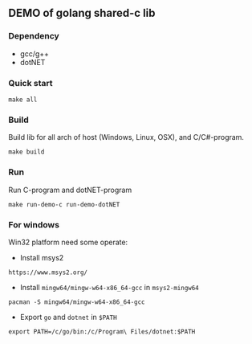 ## DEMO of golang shared-c lib

### Dependency
- gcc/g++
- dotNET

### Quick start
```shell script
make all
```

### Build
Build lib for all arch of host (Windows, Linux, OSX), and C/C#-program. 
```shell script
make build
```

### Run
Run C-program and dotNET-program
```shell script
make run-demo-c run-demo-dotNET
```

### For windows
Win32 platform need some operate:

- Install msys2
```shell script
https://www.msys2.org/
```
- Install `mingw64/mingw-w64-x86_64-gcc` in `msys2-mingw64`
```shell script
pacman -S mingw64/mingw-w64-x86_64-gcc
```
- Export `go` and `dotnet` in `$PATH`
```shell script
export PATH=/c/go/bin:/c/Program\ Files/dotnet:$PATH
```